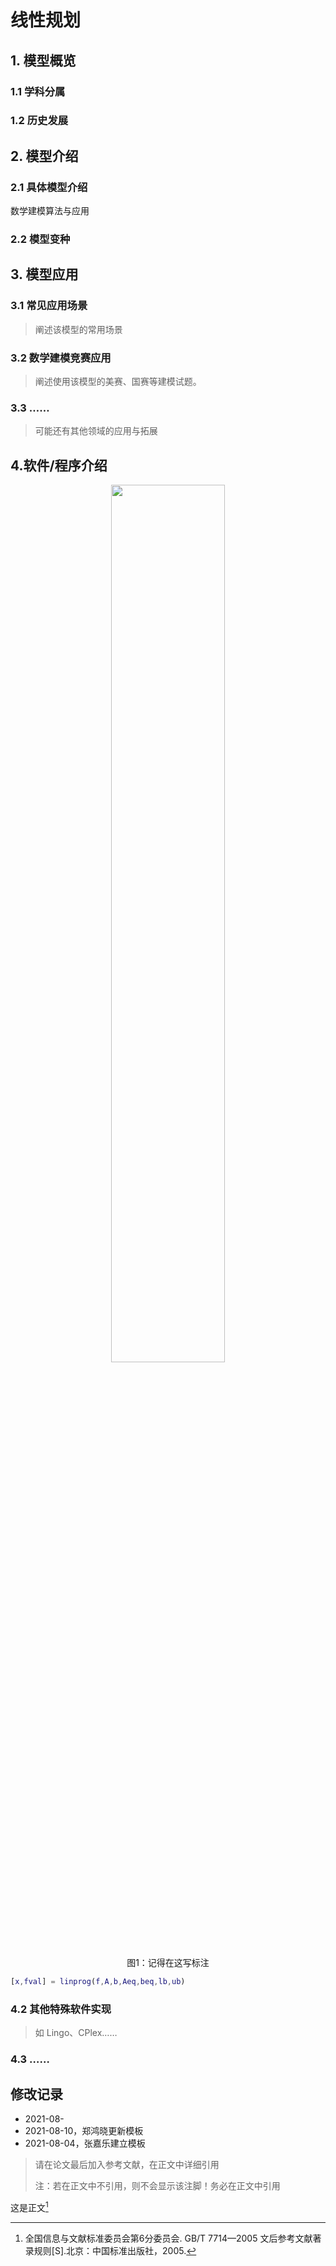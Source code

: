 
# 线性规划   
        
## 1. 模型概览

### 1.1 学科分属
### 1.2 历史发展
## 2. 模型介绍

### 2.1  具体模型介绍
数学建模算法与应用





### 2.2  模型变种



## 3. 模型应用

### 3.1 常见应用场景

> 阐述该模型的常用场景

### 3.2 数学建模竞赛应用

> 阐述使用该模型的美赛、国赛等建模试题。

### 3.3 ……

> 可能还有其他领域的应用与拓展

## 4.软件/程序介绍



<p align="center">
<img src={require("linear.png").default}
width = "60%"/>
</p>
<p align="center">
图1：记得在这写标注
</p>

```MATLAB
[x,fval] = linprog(f,A,b,Aeq,beq,lb,ub)
```

### 4.2 其他特殊软件实现

> 如 Lingo、CPlex……

### 4.3 ……

## 修改记录

- 2021-08-
- 2021-08-10，郑鸿晓更新模板
- 2021-08-04，张嘉乐建立模板

> 请在论文最后加入参考文献，在正文中详细引用
> 
> 注：若在正文中不引用，则不会显示该注脚！务必在正文中引用

这是正文[^1]

[^1]: 全国信息与文献标准委员会第6分委员会. GB/T 7714—2005 文后参考文献著录规则[S].北京：中国标准出版社，2005.
